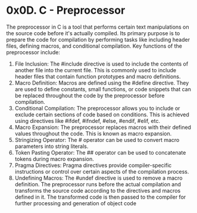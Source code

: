 # 0x0D. C - Preprocessor

The preprocessor in C is a tool that performs certain text manipulations on the source code before it's actually compiled. Its primary purpose is to prepare the code for compilation by performing tasks like including header files, defining macros, and conditional compilation.
Key functions of the preprocessor include:
1.	File Inclusion: The #include directive is used to include the contents of another file into the current file. This is commonly used to include header files that contain function prototypes and macro definitions.
2.	Macro Definition: Macros are defined using the #define directive. They are used to define constants, small functions, or code snippets that can be replaced throughout the code by the preprocessor before compilation.
3.	Conditional Compilation: The preprocessor allows you to include or exclude certain sections of code based on conditions. This is achieved using directives like #ifdef, #ifndef, #else, #endif, #elif, etc.
4.	Macro Expansion: The preprocessor replaces macros with their defined values throughout the code. This is known as macro expansion.
5.	Stringizing Operator: The # operator can be used to convert macro parameters into string literals.
6.	Token Pasting Operator: The ## operator can be used to concatenate tokens during macro expansion.
7.	Pragma Directives: Pragma directives provide compiler-specific instructions or control over certain aspects of the compilation process.
8.	Undefining Macros: The #undef directive is used to remove a macro definition.
The preprocessor runs before the actual compilation and transforms the source code according to the directives and macros defined in it. The transformed code is then passed to the compiler for further processing and generation of object code
